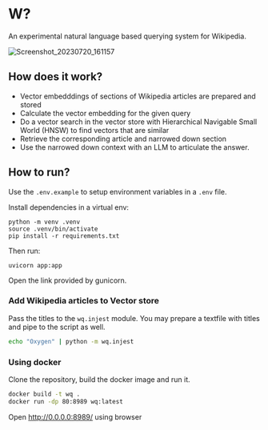 # W?

An experimental natural language based querying system for Wikipedia.

![Screenshot_20230720_161157](https://github.com/santhoshtr/wq/assets/161672/3292b03f-0920-47a1-8913-f2715cca8795)

## How does it work?

* Vector embedddings of sections of Wikipedia articles are prepared and stored
* Calculate the vector embedding for the given query
* Do a vector search in the vector store with Hierarchical Navigable Small World (HNSW) to find vectors that are similar
* Retrieve the corresponding article and narrowed down section
* Use the narrowed down context with an LLM to articulate the answer.

## How to run?

Use the `.env.example` to setup environment variables in a `.env` file.

Install dependencies in a virtual env:

```
python -m venv .venv
source .venv/bin/activate
pip install -r requirements.txt
```

Then run:

```
uvicorn app:app
```

Open the link provided by gunicorn.

### Add Wikipedia articles to Vector store

Pass the titles to the `wq.injest` module.  You may prepare a textfile with titles and pipe to the script as well.

```bash
echo "Oxygen" | python -m wq.injest
```

### Using docker

Clone the repository, build the docker image and run it.

```bash
docker build -t wq .
docker run -dp 80:8989 wq:latest
```

Open http://0.0.0.0:8989/ using browser

